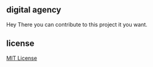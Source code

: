 ## digital agency

Hey There you can contribute to this project it you want. 

## license

[MIT License](LICENSE)
